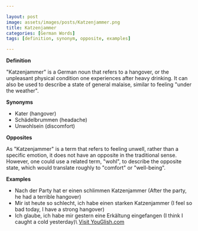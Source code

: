 ```yaml
---

layout: post
image: assets/images/posts/Katzenjammer.png
title: Katzenjammer
categories: [German Words]
tags: [definition, synonym, opposite, examples]

---
```


**Definition**

"Katzenjammer" is a German noun that refers to a hangover, or the unpleasant physical condition one experiences after heavy drinking. It can also be used to describe a state of general malaise, similar to feeling "under the weather". 

**Synonyms**

- Kater (hangover)
- Schädelbrummen (headache)
- Unwohlsein (discomfort)

**Opposites**

As "Katzenjammer" is a term that refers to feeling unwell, rather than a specific emotion, it does not have an opposite in the traditional sense. However, one could use a related term, "wohl", to describe the opposite state, which would translate roughly to "comfort" or "well-being". 

**Examples**

- Nach der Party hat er einen schlimmen Katzenjammer 
  (After the party, he had a terrible hangover)
- Mir ist heute so schlecht, ich habe einen starken Katzenjammer 
  (I feel so bad today, I have a strong hangover)
- Ich glaube, ich habe mir gestern eine Erkältung eingefangen 
  (I think I caught a cold yesterday)\ <a id="yg-widget-0" class="youglish-widget" data-query="Katzenjammer" data-lang="german" data-components="8412" data-auto-start="0" data-bkg-color="theme_light" data-title="How%20to%20pronounce%20Katzenjammer%20in%20German"  rel="nofollow" href="https://youglish.com">Visit YouGlish.com</a><script async src="https://youglish.com/public/emb/widget.js" charset="utf-8"></script>